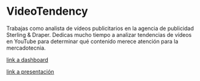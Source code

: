 # VideoTendency

Trabajas como analista de vídeos publicitarios en la agencia  de publicidad Sterling & Draper. Dedicas mucho tiempo a  analizar tendencias de vídeos en YouTube para determinar  qué contenido merece atención para la mercadotecnia.

[link a dashboard](https://public.tableau.com/app/profile/jos.jim.nez6777/viz/VideoTendency/Dashboard1?publish=yes)

[link a presentación](https://github.com/PPJQ/VideoTendency/blob/main/Tendencia%20de%20v%C3%ADdeos%20en%20YouTube.pdf)
